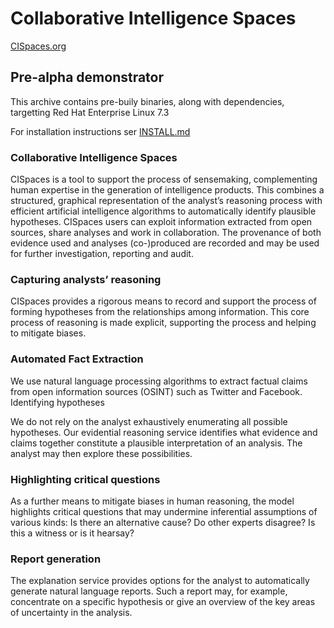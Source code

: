 Collaborative Intelligence Spaces
=================================

[CISpaces.org](https://cispaces.org)

Pre-alpha demonstrator
----------------------

This archive contains pre-buily binaries, along with dependencies, targetting
Red Hat Enterprise Linux 7.3

For installation instructions ser [INSTALL.md](INSTALL.md)


### Collaborative Intelligence Spaces

CISpaces is a tool to support the process of sensemaking, complementing human expertise in the generation of intelligence products. This combines a structured, graphical representation of the analyst’s reasoning process with efficient artificial intelligence algorithms to automatically identify plausible hypotheses. CISpaces users can exploit information extracted from open sources, share analyses and work in collaboration. The provenance of both evidence used and analyses (co-)produced are recorded and may be used for further investigation, reporting and audit.

### Capturing analysts’ reasoning

CISpaces provides a rigorous means to record and support the process of forming hypotheses from the relationships among information. This core process of reasoning is made explicit, supporting the process and helping to mitigate biases.

### Automated Fact Extraction

We use natural language processing algorithms to extract factual claims from open information sources (OSINT) such as Twitter and Facebook.
Identifying hypotheses

We do not rely on the analyst exhaustively enumerating all possible hypotheses. Our evidential reasoning service identifies what evidence and claims together constitute a plausible interpretation of an analysis. The analyst may then explore these possibilities.

### Highlighting critical questions

As a further means to mitigate biases in human reasoning, the model highlights critical questions that may undermine inferential assumptions of various kinds: Is there an alternative cause? Do other experts disagree? Is this a witness or is it hearsay?

### Report generation

The explanation service provides options for the analyst to automatically generate natural language reports. Such a report may, for example, concentrate on a specific hypothesis or give an overview of the key areas of uncertainty in the analysis.
